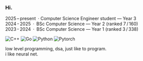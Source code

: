 ### Hi.

2025 – present · Computer Science Engineer student — Year 3 <br>
2024 - 2025 · BSc Computer Science — Year 2 (ranked 7 / 160) <br>
2023 - 2024 · BSc Computer Science — Year 1 (ranked 3 / 338)

![C++](https://img.shields.io/badge/C++-00599C?style=for-the-badge\&logo=c%2B%2B\&logoColor=white) ![Go](https://img.shields.io/badge/Go-00ADD8?logo=Go&logoColor=white&style=for-the-badge) ![Python](https://img.shields.io/badge/Python-3776AB?style=for-the-badge\&logo=python\&logoColor=white) ![Pytorch](https://img.shields.io/badge/PyTorch-EE4C2C?style=for-the-badge&logo=pytorch&logoColor=white) 

<!--  <p align="center">
  <a href="https://skillicons.dev">
    <img src="https://skillicons.dev/icons?i=python,pytorch,cpp,c" />
  </a>
</p> -->

<!-- ![LeetCode Stats](https://leetcard.jacoblin.cool/nattendcs?theme=dark&font=Gloria%20Hallelujah&ext=heatmap) -->

low level programming, dsa, just like to program. <br>
i like neural net. <br>
